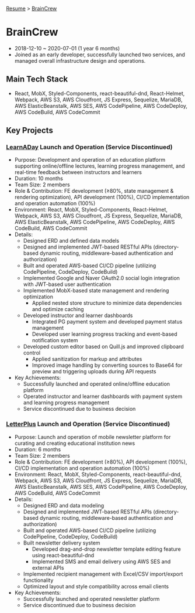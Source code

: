 [Resume](../README.md) &gt; [BrainCrew](./3_braincrew.md)

# BrainCrew

- 2018-12-10 ~ 2020-07-01 (1 year 6 months)
- Joined as an early developer, successfully launched two services, and managed overall infrastructure design and operations.

## Main Tech Stack

- React, MobX, Styled-Components, react-beautiful-dnd, React-Helmet, Webpack, AWS S3, AWS Cloudfront, JS Express, Sequelize, MariaDB, AWS ElasticBeanstalk, AWS SES, AWS CodePipeline, AWS CodeDeploy, AWS CodeBuild, AWS CodeCommit

## Key Projects

### [LearnADay](https://learnaday.kr/) Launch and Operation (Service Discontinued)

- Purpose: Development and operation of an education platform supporting online/offline lectures, learning progress management, and real-time feedback between instructors and learners
- Duration: 10 months
- Team Size: 2 members
- Role & Contribution: FE development (≥80%, state management & rendering optimization), API development (100%), CI/CD implementation and operation automation (100%)
- Environment: React, MobX, Styled-Components, React-Helmet, Webpack, AWS S3, AWS Cloudfront, JS Express, Sequelize, MariaDB, AWS ElasticBeanstalk, AWS CodePipeline, AWS CodeDeploy, AWS CodeBuild, AWS CodeCommit
- Details:
  - Designed ERD and defined data models
  - Designed and implemented JWT-based RESTful APIs (directory-based dynamic routing, middleware-based authentication and authorization)
  - Built and operated AWS-based CI/CD pipeline (utilizing CodePipeline, CodeDeploy, CodeBuild)
  - Implemented Google and Naver OAuth2.0 social login integration with JWT-based user authentication
  - Implemented MobX-based state management and rendering optimization
    - Applied nested store structure to minimize data dependencies and optimize caching
  - Developed instructor and learner dashboards
    - Integrated PG payment system and developed payment status management
    - Developed user learning progress tracking and event-based notification system
  - Developed custom editor based on Quill.js and improved clipboard control
    - Applied sanitization for markup and attributes
    - Improved image handling by converting sources to Base64 for preview and triggering uploads during API requests
- Key Achievements:
  - Successfully launched and operated online/offline education platform
  - Operated instructor and learner dashboards with payment system and learning progress management
  - Service discontinued due to business decision

### [LetterPlus](https://letter.plus/) Launch and Operation (Service Discontinued)

- Purpose: Launch and operation of mobile newsletter platform for curating and creating educational institution news
- Duration: 6 months
- Team Size: 2 members
- Role & Contribution: FE development (≥80%), API development (100%), CI/CD implementation and operation automation (100%)
- Environment: React, MobX, Styled-Components, react-beautiful-dnd, Webpack, AWS S3, AWS Cloudfront, JS Express, Sequelize, MariaDB, AWS ElasticBeanstalk, AWS SES, AWS CodePipeline, AWS CodeDeploy, AWS CodeBuild, AWS CodeCommit
- Details:
  - Designed ERD and data modeling
  - Designed and implemented JWT-based RESTful APIs (directory-based dynamic routing, middleware-based authentication and authorization)
  - Built and operated AWS-based CI/CD pipeline (utilizing CodePipeline, CodeDeploy, CodeBuild)
  - Built newsletter delivery system
    - Developed drag-and-drop newsletter template editing feature using react-beautiful-dnd
    - Implemented SMS and email delivery using AWS SES and external APIs
  - Implemented recipient management with Excel/CSV import/export functionality
  - Optimized layout and style compatibility across email clients
- Key Achievements:
  - Successfully launched and operated newsletter platform
  - Service discontinued due to business decision

